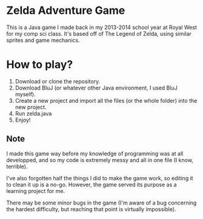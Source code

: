 # Zelda Adventure Game
This is a Java game I made back in my 2013-2014 school year at Royal West for my comp sci class.
It's based off of The Legend of Zelda, using similar sprites and game mechanics.

# How to play?
1. Download or clone the repository.
2. Download BluJ (or whatever other Java environment, I used BluJ myself).
3. Create a new project and import all the files (or the whole folder) into the new project.
4. Run zelda.java
5. Enjoy!

## Note
I made this game way before my knowledge of programming was at all developped, and so my code is extremely messy and all in one file (I know, terrible).

I've also forgotten half the things I did to make the game work, so editing it to clean it up is a no-go. However, the game served its purpose as a learning project for me.

There may be some minor bugs in the game (I'm aware of a bug concerning the hardest difficulty, but reaching that point is virtually impossible).



